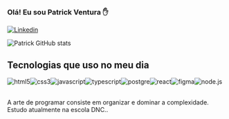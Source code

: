 

### Olá! Eu sou Patrick Ventura ✋

[![Linkedin](https://img.shields.io/badge/LinkedIn-0077B5?style=for-the-badge&logo=linkedin&logoColor=white)](https://www.linkedin.com/in/patrick-ventura-170628258/)

![Patrick GitHub stats](https://github-readme-stats.vercel.app/api?username=patrick2026&show_icons=true&theme=highcontrast)


## Tecnologias que uso no meu dia

<div style="display: flex"><br/>
<img align="center" alt="html5" src="https://img.shields.io/badge/HTML5-E34F26?style=for-the-badge&logo=html5&logoColor=white"/>

<img align="center" alt="css3" src="https://img.shields.io/badge/CSS3-1572B6?style=for-the-badge&logo=css3&logoColor=white"/>

<img align="center" alt="javascript" src="https://img.shields.io/badge/JavaScript-323330?style=for-the-badge&logo=javascript&logoColor=F7DF1E"/>

<img align="center" alt="typescript" src="https://img.shields.io/badge/TypeScript-007ACC?style=for-the-badge&logo=typescript&logoColor=white"/>

<img align="center" alt="postgre" src="https://img.shields.io/badge/PostgreSQL-316192?style=for-the-badge&logo=postgresql&logoColor=white"/>

<img align="center" alt="react" src="https://img.shields.io/badge/React-20232A?style=for-the-badge&logo=react&logoColor=61DAFB"/>

<img align="center" alt="figma" src="https://img.shields.io/badge/Figma-F24E1E?style=for-the-badge&logo=figma&logoColor=white"/>

<img align="center" alt="node.js" src="https://img.shields.io/badge/Node.js-43853D?style=for-the-badge&logo=node.js&logoColor=white"/>

</div><br/>

 A arte de programar consiste em organizar e dominar a complexidade.  Estudo atualmente na escola DNC.. 
